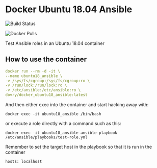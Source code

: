 # Docker Ubuntu 18.04 Ansible

![Build Status](https://github.com/dovry/docker_ubuntu18_ansible/workflows/Basic%20build%20and%20push%20to%20Docker%20hub/badge.svg)

![Docker Pulls](https://img.shields.io/docker/pulls/dovry/docker_ubuntu18_ansible)

Test Ansible roles in an Ubuntu 18.04 container

## How to use the container

```yaml
docker run --rm -d -it \
--name ubuntu18_ansible \
-v /sys/fs/cgroup:/sys/fs/cgroup:ro \
-v /run/lock:/run/lock:ro \
-v /etc/ansible:/etc/ansible:ro \
dovry/docker_ubuntu18_ansible:latest
```

And then either exec into the container and start hacking away with:

`docker exec -it ubuntu18_ansible /bin/bash`

or execute a role directly with a command such as this:

`docker exec -it ubuntu18_ansible ansible-playbook /etc/ansible/playbooks/test-role.yml`

Remember to set the target host in the playbook so that it is run in the container

`hosts: localhost`
